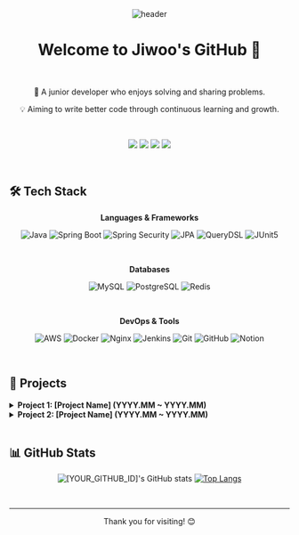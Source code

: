 <div align="center">
  <img src="https://capsule-render.vercel.app/api?type=waving&color=auto&height=200&text=Welcome%20to%20Jiwoo's%20Github&fontSize=70&fontAlign=50&fontAlignY=50&desc=I'm%20a%20backend%20developer%20in%20training&descSize=18&descAlign=51&descAlignY=65" alt="header"/>
</div>

<!-- 
Icons can be copied from sites like piliapp.com. 
Badges can be generated at shields.io
-->

<div align="center">

# Welcome to Jiwoo's GitHub 👋

<br>

<p>🚀 A junior developer who enjoys solving and sharing problems.</p>
<p>💡 Aiming to write better code through continuous learning and growth.</p>

<br>

<!-- Social Links -->
<p>
  <a href="mailto:[YOUR_EMAIL@gmail.com]"><img src="https://img.shields.io/badge/Gmail-D14836?style=for-the-badge&logo=gmail&logoColor=white"></a>
  <a href="https://[YOUR_BLOG].tistory.com" target="_blank"><img src="https://img.shields.io/badge/Tistory-000000?style=for-the-badge&logo=Tistory&logoColor=white"></a>
  <a href="https://velog.io/@[YOUR_VELOG_ID]" target="_blank"><img src="https://img.shields.io/badge/Velog-20C997?style=for-the-badge&logo=Velog&logoColor=white"></a>
  <a href="https://www.linkedin.com/in/[YOUR_LINKEDIN_ID]" target="_blank"><img src="https://img.shields.io/badge/LinkedIn-0A66C2?style=for-the-badge&logo=linkedin&logoColor=white"></a>
</p>

</div>

<br>

## 🛠️ Tech Stack

<div align="center">
  <p><strong>Languages & Frameworks</strong></p>
  <p>
    <img src="https://img.shields.io/badge/Java-007396?style=for-the-badge&logo=java&logoColor=white" alt="Java"/>
    <img src="https://img.shields.io/badge/Spring Boot-6DB33F?style=for-the-badge&logo=spring-boot&logoColor=white" alt="Spring Boot"/>
    <img src="https://img.shields.io/badge/Spring Security-6DB33F?style=for-the-badge&logo=spring-security&logoColor=white" alt="Spring Security"/>
    <img src="https://img.shields.io/badge/JPA-6DB33F?style=for-the-badge" alt="JPA"/>
    <img src="https://img.shields.io/badge/QueryDSL-0d7b56?style=for-the-badge" alt="QueryDSL"/>
    <img src="https://img.shields.io/badge/JUnit5-25A162?style=for-the-badge&logo=junit5&logoColor=white" alt="JUnit5"/>
  </p>
  <br>
  <p><strong>Databases</strong></p>
  <p>
    <img src="https://img.shields.io/badge/MySQL-4479A1?style=for-the-badge&logo=mysql&logoColor=white" alt="MySQL"/>
    <img src="https://img.shields.io/badge/PostgreSQL-4169E1?style=for-the-badge&logo=postgresql&logoColor=white" alt="PostgreSQL"/>
    <img src="https://img.shields.io/badge/Redis-DC382D?style=for-the-badge&logo=redis&logoColor=white" alt="Redis"/>
  </p>
  <br>
  <p><strong>DevOps & Tools</strong></p>
  <p>
    <img src="https://img.shields.io/badge/Amazon AWS-232F3E?style=for-the-badge&logo=amazon-aws&logoColor=white" alt="AWS"/>
    <img src="https://img.shields.io/badge/Docker-2496ED?style=for-the-badge&logo=docker&logoColor=white" alt="Docker"/>
    <img src="https://img.shields.io/badge/Nginx-009639?style=for-the-badge&logo=nginx&logoColor=white" alt="Nginx"/>
    <img src="https://img.shields.io/badge/Jenkins-D24939?style=for-the-badge&logo=jenkins&logoColor=white" alt="Jenkins"/>
    <img src="https://img.shields.io/badge/Git-F05032?style=for-the-badge&logo=git&logoColor=white" alt="Git"/>
    <img src="https://img.shields.io/badge/GitHub-181717?style=for-the-badge&logo=github&logoColor=white" alt="GitHub"/>
    <img src="https://img.shields.io/badge/Notion-000000?style=for-the-badge&logo=notion&logoColor=white" alt="Notion"/>
  </p>
</div>

<br>

## 📂 Projects

<!-- 
This is a project template. You can copy it to add more projects.
Replace [PROJECT_URL] with the actual project repository address.
-->
<details>
  <summary><strong>Project 1: [Project Name] (YYYY.MM ~ YYYY.MM)</strong></summary>
  <div markdown="1">
    
  **[One-line description]**
  
  - **Key Features**:
    - Feature 1: Implement OOO
    - Feature 2: Process XXX
    - Feature 3: Integrate YYY
  - **My Role**:
    - Designed and implemented the entire backend API server
    - [Role 1] e.g., Implemented JWT-based authentication/authorization
    - [Role 2] e.g., Developed real-time chat feature using Redis
    - [Role 3] e.g., Implemented file upload/download feature using AWS S3
  - **Tech Stack**:
    - <img src="https://img.shields.io/badge/Java-007396?style=flat&logo=java&logoColor=white"/> <img src="https://img.shields.io/badge/Spring Boot-6DB33F?style=flat&logo=spring-boot&logoColor=white"/> <img src="https://img.shields.io/badge/MySQL-4479A1?style=flat&logo=mysql&logoColor=white"/>
  - **Achievements**:
    - [Achievement 1] e.g., Improved search performance by 20% with dynamic queries using QueryDSL
    - [Achievement 2] e.g., Established a zero-downtime deployment environment using Nginx and Docker
  - **Repository**:
    - [GitHub Repository]([PROJECT_URL])
    
  </div>
</details>

<details>
  <summary><strong>Project 2: [Project Name] (YYYY.MM ~ YYYY.MM)</strong></summary>
  <div markdown="1">
    
  **[One-line description]**
  
  - **Key Features**:
    - Feature 1
    - Feature 2
  - **My Role**:
    - Role 1
    - Role 2
  - **Tech Stack**:
    - <img src="https://img.shields.io/badge/Java-007396?style=flat&logo=java&logoColor=white"/>
  - **Repository**:
    - [GitHub Repository]([PROJECT_URL])
    
  </div>
</details>

<br>

## 📊 GitHub Stats

<!-- 
Change [YOUR_GITHUB_ID] to your GitHub ID.
Themes can be chosen from https://github.com/anuraghazra/github-readme-stats#themes.
-->
<div align="center">

![[YOUR_GITHUB_ID]'s GitHub stats](https://github-readme-stats.vercel.app/api?username=[YOUR_GITHUB_ID]&show_icons=true&theme=radical)
[![Top Langs](https://github-readme-stats.vercel.app/api/top-langs/?username=[YOUR_GITHUB_ID]&layout=compact&theme=radical&langs_count=8)](https://github.com/anuraghazra/github-readme-stats)

</div>

<br>

---

<div align="center">
  <p>Thank you for visiting! 😊</p>
</div>
